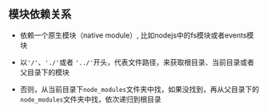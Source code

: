## 模块依赖关系

  * 依赖一个原生模块（native module）, 比如nodejs中的fs模块或者events模块
  
  * 以`'/'`、`'./'`或者 `'../'`开头，代表文件路径，来获取根目录、当前目录或者父目录下的模块
  
  * 否则，从当前目录下`node_modules`文件夹中找，如果没找到，再从父目录下的`node_modules`文件夹中找，依次递归到根目录
